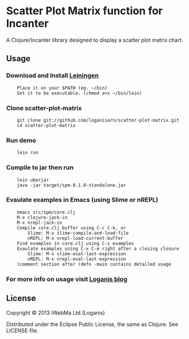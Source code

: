 # Scatter Plot Matrix function for Incanter

A Clojure/Incanter library designed to display a scatter plot matrix chart.

## Usage

###	Download and Install [Leiningen](https://raw.github.com/technomancy/leiningen/stable/bin/lein)
		Place it on your $PATH (eg. ~/bin)
		Set it to be executable. (chmod a+x ~/bin/lein)

### Clone scatter-plot-matrix
		git clone git://github.com/loganisarn/scatter-plot-matrix.git
		cd scatter-plot-matrix

### Run demo
		lein run

### Compile to jar then run
		lein uberjar
		java -jar target/spm-0.1.0-standalone.jar

### Evaulate examples in Emacs (using Slime or nREPL)
		emacs src/spm/core.clj
		M-x clojure-jack-in
		M-x nrepl-jack-in
		Compile core.clj buffer using C-c C-k, or
			Slime: M-x slime-compile-and-load-file
			nREPL: M-x nrepl-load-current-buffer
		Find examples in core.clj using C-s examples
		Evaulate examples using C-x C-e right after a closing closure
			Slime: M-x slime-eval-last-expression
			nREPL: M-x nrepl-eval-last-expression
		(comment section after (defn -main contains detailed usage

### For more info on usage visit [Loganis blog](http://loganis-data-science.blogspot.com)

## License

Copyright © 2013 iWebMa Ltd.(Loganis)

Distributed under the Eclipse Public License, the same as Clojure.
See LICENSE file.
